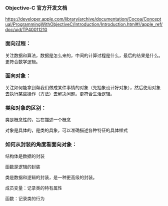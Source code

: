 ### Objective-C 官方开发文档

https://developer.apple.com/library/archive/documentation/Cocoa/Conceptual/ProgrammingWithObjectiveC/Introduction/Introduction.html#//apple_ref/doc/uid/TP40011210

### 面向过程：

关注数据和算法，数据是怎么来的，中间的计算过程是什么，最后的结果是什么。更符合数学逻辑。

### 面向对象：

关注如何能拿到帮我们做成某件事情的对象（先抽象设计好对象），然后使用对象去执行某些操作（方法）去解决问题。更符合生活逻辑。

### 类和对象的区别：

类是概念性的，旨在描述一个概念

对象是具体的，是类的具象，可以准确描述各种特征的具体样式

### 如何从封装的角度看面向对象：

结构体是数据的封装

函数是逻辑的封装

类是数据和逻辑的封装，是一种更高级的封装。

成员变量：记录类的特有属性

函数：记录类的行为

